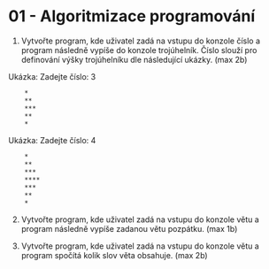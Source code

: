 # 01 - Algoritmizace programování

 1.	Vytvořte program, kde uživatel zadá na vstupu do konzole číslo a
program následně vypíše do konzole trojúhelník. Číslo slouží pro definování  výšky trojúhelníku dle následující ukázky. (max 2b)

Ukázka:
Zadejte číslo: 3

        *
        **
        ***
        **
        * 
        
Ukázka:
Zadejte číslo: 4


        *
        **
        ***
        ****
        ***
        **
        * 

2. Vytvořte program, kde uživatel zadá na vstupu do konzole větu a program
následně vypíše zadanou větu pozpátku. (max 1b)

3. Vytvořte program, kde uživatel zadá na vstupu do konzole větu a program
spočítá kolik slov věta obsahuje. (max 2b)